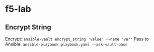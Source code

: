 # f5-lab

## Encrypt String

Encrypt: `ansible-vault encrypt_string 'value' --name 'var'`
Pass to Ansible: `ansible-playbook playbook.yaml --ask-vault-pass`